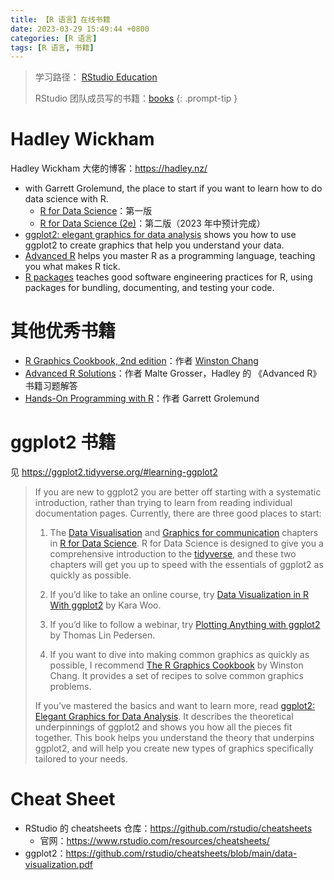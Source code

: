 ```yaml
---
title: 【R 语言】在线书籍
date: 2023-03-29 15:49:44 +0800
categories: [R 语言]
tags: [R 语言, 书籍]
---
```


> 学习路径： [RStudio Education](https://education.rstudio.com/learn/)
>
> RStudio 团队成员写的书籍：[books](https://www.rstudio.com/resources/books/)
{: .prompt-tip }

# Hadley Wickham

Hadley Wickham 大佬的博客：<https://hadley.nz/>

* with Garrett Grolemund, the place to start if you want to learn how to do data science with R.
  * [R for Data Science](http://r4ds.had.co.nz/)：第一版
  * [R for Data Science (2e)](https://r4ds.hadley.nz/)：第二版（2023 年中预计完成）
* [ggplot2: elegant graphics for data analysis](https://ggplot2-book.org) shows you how to use ggplot2 to create graphics that help you understand your data.
* [Advanced R](http://adv-r.hadley.nz/) helps you master R as a programming language, teaching you what makes R tick.
* [R packages](http://r-pkgs.org/) teaches good software engineering practices for R, using packages for bundling, documenting, and testing your code.

# 其他优秀书籍

* [R Graphics Cookbook, 2nd edition](https://r-graphics.org/)：作者 [Winston Chang](https://github.com/wch/rcookbook)
* [Advanced R Solutions](https://advanced-r-solutions.rbind.io/)：作者 Malte Grosser，Hadley 的 《Advanced R》 书籍习题解答
* [Hands-On Programming with R](https://rstudio-education.github.io/hopr/)：作者 Garrett Grolemund

# ggplot2 书籍

见 <https://ggplot2.tidyverse.org/#learning-ggplot2>

> If you are new to ggplot2 you are better off starting with a systematic introduction, rather than trying to learn from reading individual documentation pages. Currently, there are three good places to start:
> 
> 1.  The [Data Visualisation](https://r4ds.had.co.nz/data-visualisation.html) and [Graphics for communication](https://r4ds.had.co.nz/graphics-for-communication.html) chapters in [R for Data Science](https://r4ds.had.co.nz). R for Data Science is designed to give you a comprehensive introduction to the [tidyverse](https://www.tidyverse.org), and these two chapters will get you up to speed with the essentials of ggplot2 as quickly as possible.
>     
> 2.  If you’d like to take an online course, try [Data Visualization in R With ggplot2](https://learning.oreilly.com/videos/data-visualization-in/9781491963661/) by Kara Woo.
>     
> 3.  If you’d like to follow a webinar, try [Plotting Anything with ggplot2](https://youtu.be/h29g21z0a68) by Thomas Lin Pedersen.
>     
> 4.  If you want to dive into making common graphics as quickly as possible, I recommend [The R Graphics Cookbook](https://r-graphics.org) by Winston Chang. It provides a set of recipes to solve common graphics problems.
>     
> 
> If you’ve mastered the basics and want to learn more, read [ggplot2: Elegant Graphics for Data Analysis](https://ggplot2-book.org). It describes the theoretical underpinnings of ggplot2 and shows you how all the pieces fit together. This book helps you understand the theory that underpins ggplot2, and will help you create new types of graphics specifically tailored to your needs.

# Cheat Sheet

* RStudio 的 cheatsheets 仓库：<https://github.com/rstudio/cheatsheets>
  * 官网：<https://www.rstudio.com/resources/cheatsheets/>
* ggplot2：<https://github.com/rstudio/cheatsheets/blob/main/data-visualization.pdf>

